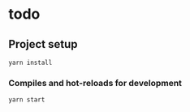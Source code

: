 # todo

## Project setup

```
yarn install
```

### Compiles and hot-reloads for development

```
yarn start
```
